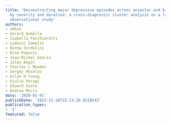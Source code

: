```yaml
---
title: 'Deconstructing major depressive episodes across unipolar and bipolar depression
  by severity and duration: a cross-diagnostic cluster analysis on a large, international,
  observational study'
authors:
- admin
- Gerard Anmella
- Isabella Pacchiarotti
- Ludovic Samalin
- Norma Verdolini
- Dina Popovic
- Jean-Michel Azorin
- Jules Angst
- Charles L Bowden
- Sergey Mosolov
- Allan H Young 
- Giulio Perugi 
- Eduard Vieta 
- Andrea Murru
date: '2020-01-01'
publishDate: '2023-11-10T22:13:28.821854Z'
publication_types:
- '2'
featured: false
---
```

